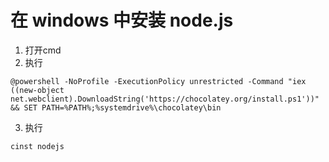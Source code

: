 # 在 windows 中安装 node.js

1. 打开cmd
2. 执行

```
@powershell -NoProfile -ExecutionPolicy unrestricted -Command "iex ((new-object net.webclient).DownloadString('https://chocolatey.org/install.ps1'))" && SET PATH=%PATH%;%systemdrive%\chocolatey\bin
```

3. 执行

```
cinst nodejs
```
